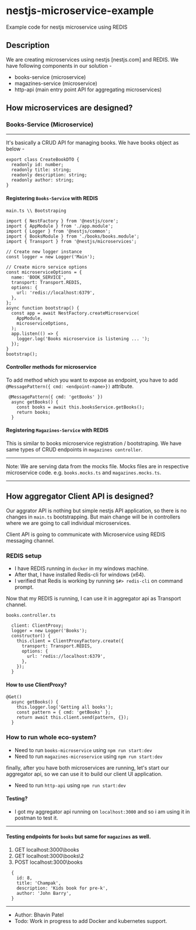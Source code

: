 # nestjs-microservice-example

Example code for nestjs microservice using REDIS

## Description

We are creating microservices using nestjs [nestjs.com] and REDIS. We have following components in our solution -

- books-service (microservice)
- magazines-service (microservice)
- http-api (main entry point API for aggregating microservices)

## How microservices are designed?

### Books-Service (Microservice)

---

It's basically a CRUD API for managing books. We have books object as below -

```
export class CreateBookDTO {
  readonly id: number;
  readonly title: string;
  readonly description: string;
  readonly author: string;
}
```

#### Registering `Books-Service` with REDIS

```
main.ts \\ Bootstraping

import { NestFactory } from '@nestjs/core';
import { AppModule } from './app.module';
import { Logger } from '@nestjs/common';
import { BooksModule } from './books/books.module';
import { Transport } from '@nestjs/microservices';

// Create new logger instance
const logger = new Logger('Main');

// Create micro service options
const microserviceOptions = {
  name: 'BOOK_SERVICE',
  transport: Transport.REDIS,
  options: {
    url: 'redis://localhost:6379',
  },
};
async function bootstrap() {
  const app = await NestFactory.createMicroservice(
    AppModule,
    microserviceOptions,
  );
  app.listen(() => {
    logger.log('Books microservice is listening ... ');
  });
}
bootstrap();
```

#### Controller methods for microservice

To add method which you want to expose as endpoint, you have to add `@MessagePattern({ cmd: <endpoint-name>})` attribute.

```
 @MessagePattern({ cmd: 'getBooks' })
  async getBooks() {
    const books = await this.booksService.getBooks();
    return books;
  }
```

#### Registering `Magazines-Service` with REDIS

This is similar to books microservice registration / bootstraping. We have same types of CRUD endpoints in `magazines controller`.

---

Note: We are serving data from the mocks file. Mocks files are in respective microservice code. e.g. `books.mocks.ts` and `magazines.mocks.ts`.

---

## How aggregator Client API is designed?

Our aggrator API is nothing but simple nestjs API application, so there is no changes in `main.ts` bootstrapping. But main change will be in controllers where we are going to call individual microservices.

Client API is going to communicate with Microservice using REDIS messaging channel.

### REDIS setup

- I have REDIS running in `docker` in my windows machine.
- After that, I have installed Redis-cli for windows (x64).
- I verified that Redis is working by running `$#> redis-cli` on command prompt.

Now that my REDIS is running, I can use it in aggregator api as Transport channel.

```
books.controller.ts

  client: ClientProxy;
  logger = new Logger('Books');
  constructor() {
    this.client = ClientProxyFactory.create({
      transport: Transport.REDIS,
      options: {
        url: 'redis://localhost:6379',
      },
    });
  }
```

#### How to use ClientProxy?

```
@Get()
  async getBooks() {
    this.logger.log('Getting all books');
    const pattern = { cmd: 'getBooks' };
    return await this.client.send(pattern, {});
  }
```

### How to run whole eco-system?

- Need to run `books-microservice` using `npm run start:dev`
- Need to run `magazines-microservice` using `npm run start:dev`

finally, after you have both microservices are running, let's start our aggregator api, so we can use it to build our client UI application.

- Need to run `http-api` using `npm run start:dev`

#### Testing?

- I got my aggregator api running on `localhost:3000` and so i am using it in postman to test it.

---

#### Testing endpoints for `books` but same for `magazines` as well.

1. GET localhost:3000\books
2. GET localhost:3000\books\2
3. POST localhost:3000\books

```
  {
    id: 8,
    title: 'Champak',
    description: 'Kids book for pre-k',
    author: 'John Barry',
  }
```

---

- Author: Bhavin Patel
- Todo: Work in progress to add Docker and kubernetes support.
